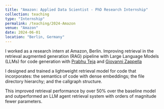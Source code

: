 ```yaml
---
title: "Amazon: Applied Data Scientist - PhD Research Internship"
collection: teaching
type: "Internship"
permalink: /teaching/2024-Amazon
venue: "Amazon"
date: 2024-06-01
location: "Berlin, Germany"
---
```


I worked as a research intern at Amazon, Berlin. Improving retrieval in the retrieval augmented generation (RAG) pipeline with Large Language Models (LLMs) for code generation  with [Prabhu Teja](https://prabhuteja12.github.io/) and [Giovanni Zappella](https://giovannizappella.github.io/)

I designed and trained a lightweight retrieval model for code that incorporates: the semantics of code with dense embeddings; the file directory hierarchy; and the callgraph structure. 

This improved retrieval performance by over 50% over the baseline model and outperformed an LLM agent retrieval system with orders of magnitude fewer parameters.
